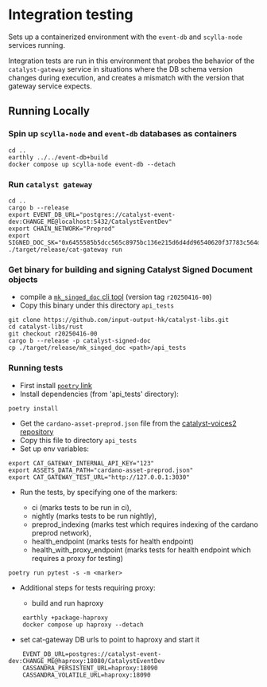 # Integration testing

Sets up a containerized environment with the `event-db` and `scylla-node` services running.

Integration tests are run in this environment that probes the behavior of the `catalyst-gateway` service in situations
where the DB schema version changes during execution, and creates a mismatch with the version that gateway service expects.

## Running Locally

### Spin up `scylla-node` and `event-db` databases as containers

```shell
cd ..
earthly ../../event-db+build
docker compose up scylla-node event-db --detach
```

### Run `catalyst gateway`

```shell
cd ..
cargo b --release
export EVENT_DB_URL="postgres://catalyst-event-dev:CHANGE_ME@localhost:5432/CatalystEventDev"
export CHAIN_NETWORK="Preprod"
export SIGNED_DOC_SK="0x6455585b5dcc565c8975bc136e215d6d4dd96540620f37783c564da3cb3686dd"
./target/release/cat-gateway run
```

### Get binary for building and signing Catalyst Signed Document objects

* compile a [`mk_singed_doc` cli tool](https://github.com/input-output-hk/catalyst-libs/tree/r20250416-00/rust/signed_doc)
  (version tag `r20250416-00`)
* Copy this binary under this directory `api_tests`

```shell
git clone https://github.com/input-output-hk/catalyst-libs.git
cd catalyst-libs/rust
git checkout r20250416-00
cargo b --release -p catalyst-signed-doc
cp ./target/release/mk_singed_doc <path>/api_tests
```

### Running tests

* First install [`poetry` link](https://github.com/python-poetry/poetry)
* Install dependencies (from 'api_tests' directory):

```shell
poetry install
```

* Get the `cardano-asset-preprod.json` file from the
   [catalyst-voices2 repository](https://github.com/input-output-hk/catalyst-storage/blob/main/cardano-asset-preprod.json)
* Copy this file to directory `api_tests`
* Set up env variables:

```shell
export CAT_GATEWAY_INTERNAL_API_KEY="123"
export ASSETS_DATA_PATH="cardano-asset-preprod.json"
export CAT_GATEWAY_TEST_URL="http://127.0.0.1:3030"
```

* Run the tests, by specifying one of the markers:

  * ci (marks tests to be run in ci),
  * nightly (marks tests to be run nightly),
  * preprod_indexing (marks test which requires indexing of the cardano preprod network),
  * health_endpoint (marks tests for health endpoint)
  * health_with_proxy_endpoint (marks tests for health endpoint which requires a proxy for testing)

```shell
poetry run pytest -s -m <marker>
```

* Additional steps for tests requiring proxy:

  * build and run haproxy

```shell
    earthly +package-haproxy
    docker compose up haproxy --detach
```
    
  * set cat-gateway DB urls to point to haproxy and start it

```shell
    EVENT_DB_URL=postgres://catalyst-event-dev:CHANGE_ME@haproxy:18080/CatalystEventDev
    CASSANDRA_PERSISTENT_URL=haproxy:18090
    CASSANDRA_VOLATILE_URL=haproxy:18090
```
